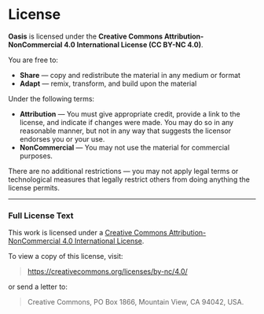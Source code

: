 # License

**Oasis** is licensed under the **Creative Commons Attribution-NonCommercial 4.0 International License (CC BY-NC 4.0)**.

You are free to:

- **Share** — copy and redistribute the material in any medium or format
- **Adapt** — remix, transform, and build upon the material

Under the following terms:

- **Attribution** — You must give appropriate credit, provide a link to the license, and indicate if changes were made. You may do so in any reasonable manner, but not in any way that suggests the licensor endorses you or your use.
- **NonCommercial** — You may not use the material for commercial purposes.

There are no additional restrictions — you may not apply legal terms or technological measures that legally restrict others from doing anything the license permits.

---

### Full License Text

This work is licensed under a [Creative Commons Attribution-NonCommercial 4.0 International License](https://creativecommons.org/licenses/by-nc/4.0/).

To view a copy of this license, visit:

> https://creativecommons.org/licenses/by-nc/4.0/

or send a letter to:

> Creative Commons, PO Box 1866, Mountain View, CA 94042, USA.
